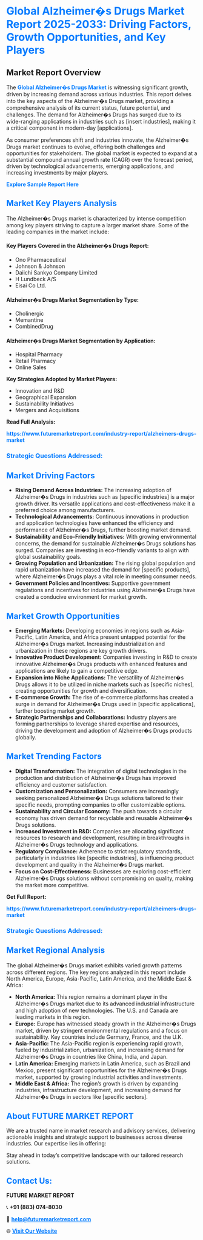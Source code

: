 <h1 style="color: #007BFF;">Global Alzheimer�s Drugs Market Report 2025-2033: Driving Factors, Growth Opportunities, and Key Players</h1>

<section id="overview">
<h2>Market Report Overview</h2>
<p>The <a href="https://www.futuremarketreport.com/industry-report/alzheimers-drugs-market" style="color: #007BFF; text-decoration: none;"><strong>Global Alzheimer�s Drugs Market</strong></a> is witnessing significant growth, driven by increasing demand across various industries. This report delves into the key aspects of the Alzheimer�s Drugs market, providing a comprehensive analysis of its current status, future potential, and challenges. The demand for Alzheimer�s Drugs has surged due to its wide-ranging applications in industries such as [insert industries], making it a critical component in modern-day [applications].</p>
<p>As consumer preferences shift and industries innovate, the Alzheimer�s Drugs market continues to evolve, offering both challenges and opportunities for stakeholders. The global market is expected to expand at a substantial compound annual growth rate (CAGR) over the forecast period, driven by technological advancements, emerging applications, and increasing investments by major players.</p>
</section>

<section id="overview">
<p><a href="https://www.futuremarketreport.com/request-sample/reportId=42357" style="color: #007BFF; text-decoration: none;"><strong>Explore Sample Report Here</strong></a></p>
</section>

<section id="key-players">
<h2 style="color: #007BFF;">Market Key Players Analysis</h2>
<p>The Alzheimer�s Drugs market is characterized by intense competition among key players striving to capture a larger market share. Some of the leading companies in the market include:</p>
<h4>Key Players Covered in the Alzheimer�s Drugs Report:</h4>
<ul><li>Ono Pharmaceutical</li><li>Johnson &amp; Johnson</li><li>Daiichi Sankyo Company Limited</li><li>H Lundbeck A/S</li><li>Eisai Co Ltd.</li></ul>
<h4>Alzheimer�s Drugs Market Segmentation by Type:</h4>
<ul><li>Cholinergic</li><li>Memantine</li><li>CombinedDrug</li></ul>

<h4>Alzheimer�s Drugs Market Segmentation by Application:</h4>
<ul><li>Hospital Pharmacy</li><li>Retail Pharmacy</li><li>Online Sales</li></ul>
<p><strong>Key Strategies Adopted by Market Players:</strong></p>
<ul>
<li>Innovation and R&D</li>
<li>Geographical Expansion</li>
<li>Sustainability Initiatives</li>
<li>Mergers and Acquisitions</li>
</ul>
</section>

<section>
<p><strong>Read Full Analysis: </strong></p><a href="https://www.futuremarketreport.com/industry-report/alzheimers-drugs-market" style="color: #007BFF; text-decoration: none;"><strong>https://www.futuremarketreport.com/industry-report/alzheimers-drugs-market</strong></a>
<h3 style="color: #007BFF;">Strategic Questions Addressed:</h3>
</section>

<section id="driving-factors">
<h2 style="color: #007BFF;">Market Driving Factors</h2>
<ul>
<li><strong>Rising Demand Across Industries:</strong> The increasing adoption of Alzheimer�s Drugs in industries such as [specific industries] is a major growth driver. Its versatile applications and cost-effectiveness make it a preferred choice among manufacturers.</li>
<li><strong>Technological Advancements:</strong> Continuous innovations in production and application technologies have enhanced the efficiency and performance of Alzheimer�s Drugs, further boosting market demand.</li>
<li><strong>Sustainability and Eco-Friendly Initiatives:</strong> With growing environmental concerns, the demand for sustainable Alzheimer�s Drugs solutions has surged. Companies are investing in eco-friendly variants to align with global sustainability goals.</li>
<li><strong>Growing Population and Urbanization:</strong> The rising global population and rapid urbanization have increased the demand for [specific products], where Alzheimer�s Drugs plays a vital role in meeting consumer needs.</li>
<li><strong>Government Policies and Incentives:</strong> Supportive government regulations and incentives for industries using Alzheimer�s Drugs have created a conducive environment for market growth.</li>
</ul>
</section>

<section id="growth-opportunities">
<h2 style="color: #007BFF;">Market Growth Opportunities</h2>
<ul>
<li><strong>Emerging Markets:</strong> Developing economies in regions such as Asia-Pacific, Latin America, and Africa present untapped potential for the Alzheimer�s Drugs market. Increasing industrialization and urbanization in these regions are key growth drivers.</li>
<li><strong>Innovative Product Development:</strong> Companies investing in R&D to create innovative Alzheimer�s Drugs products with enhanced features and applications are likely to gain a competitive edge.</li>
<li><strong>Expansion into Niche Applications:</strong> The versatility of Alzheimer�s Drugs allows it to be utilized in niche markets such as [specific niches], creating opportunities for growth and diversification.</li>
<li><strong>E-commerce Growth:</strong> The rise of e-commerce platforms has created a surge in demand for Alzheimer�s Drugs used in [specific applications], further boosting market growth.</li>
<li><strong>Strategic Partnerships and Collaborations:</strong> Industry players are forming partnerships to leverage shared expertise and resources, driving the development and adoption of Alzheimer�s Drugs products globally.</li>
</ul>
</section>

<section id="trending-factors">
<h2 style="color: #007BFF;">Market Trending Factors</h2>
<ul>
<li><strong>Digital Transformation:</strong> The integration of digital technologies in the production and distribution of Alzheimer�s Drugs has improved efficiency and customer satisfaction.</li>
<li><strong>Customization and Personalization:</strong> Consumers are increasingly seeking personalized Alzheimer�s Drugs solutions tailored to their specific needs, prompting companies to offer customizable options.</li>
<li><strong>Sustainability and Circular Economy:</strong> The push towards a circular economy has driven demand for recyclable and reusable Alzheimer�s Drugs solutions.</li>
<li><strong>Increased Investment in R&D:</strong> Companies are allocating significant resources to research and development, resulting in breakthroughs in Alzheimer�s Drugs technology and applications.</li>
<li><strong>Regulatory Compliance:</strong> Adherence to strict regulatory standards, particularly in industries like [specific industries], is influencing product development and quality in the Alzheimer�s Drugs market.</li>
<li><strong>Focus on Cost-Effectiveness:</strong> Businesses are exploring cost-efficient Alzheimer�s Drugs solutions without compromising on quality, making the market more competitive.</li>
</ul>
</section>

<section>
<p><strong>Get Full Report: </strong></p><a href="https://www.futuremarketreport.com/industry-report/alzheimers-drugs-market" style="color: #007BFF; text-decoration: none;"><strong>https://www.futuremarketreport.com/industry-report/alzheimers-drugs-market</strong></a>
<h3 style="color: #007BFF;">Strategic Questions Addressed:</h3>
</section>


<section id="regional-analysis">
<h2 style="color: #007BFF;">Market Regional Analysis</h2>
<p>The global Alzheimer�s Drugs market exhibits varied growth patterns across different regions. The key regions analyzed in this report include North America, Europe, Asia-Pacific, Latin America, and the Middle East & Africa:</p>
<ul>
<li><strong>North America:</strong> This region remains a dominant player in the Alzheimer�s Drugs market due to its advanced industrial infrastructure and high adoption of new technologies. The U.S. and Canada are leading markets in this region.</li>
<li><strong>Europe:</strong> Europe has witnessed steady growth in the Alzheimer�s Drugs market, driven by stringent environmental regulations and a focus on sustainability. Key countries include Germany, France, and the U.K.</li>
<li><strong>Asia-Pacific:</strong> The Asia-Pacific region is experiencing rapid growth, fueled by industrialization, urbanization, and increasing demand for Alzheimer�s Drugs in countries like China, India, and Japan.</li>
<li><strong>Latin America:</strong> Emerging markets in Latin America, such as Brazil and Mexico, present significant opportunities for the Alzheimer�s Drugs market, supported by growing industrial activities and investments.</li>
<li><strong>Middle East & Africa:</strong> The region’s growth is driven by expanding industries, infrastructure development, and increasing demand for Alzheimer�s Drugs in sectors like [specific sectors].</li>
</ul>
</section>

<footer>
<h2 style="color: #007BFF;">About FUTURE MARKET REPORT</h2>
<p>We are a trusted name in market research and advisory services, delivering actionable insights and strategic support to businesses across diverse industries. Our expertise lies in offering:</p>

<p>Stay ahead in today’s competitive landscape with our tailored research solutions.</p>

<h2 style="color: #007BFF;">Contact Us:</h2>
<p><strong>FUTURE MARKET REPORT</strong></p>
<p>📞 <strong>+91 (883) 074-8030</strong></p>
<p>📧 <strong><a href="mailto:help@futuremarketreport.com" style="color: #007BFF;">help@futuremarketreport.com</a></strong></p>
<p>🌐 <strong><a href="https://www.futuremarketreport.com/" style="color: #007BFF;">Visit Our Website</a></strong></p>
</footer>